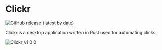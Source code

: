 # Clickr

![GitHub release (latest by date)](https://img.shields.io/github/v/release/xSwezan/Clickr)

Clickr is a desktop application written in Rust used for automating clicks.

![Clickr_v1 0 0](https://github.com/xSwezan/Clickr/assets/101433236/58f72143-cf16-4abf-80a9-8230bf777b19)
